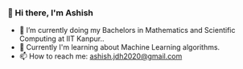 ### 👋 Hi there, I'm Ashish
- 🔭 I’m currently doing my Bachelors in Mathematics and Scientific Computing at  IIT Kanpur..
- 🌱 Currently I'm learning about Machine Learning algorithms.
- 📫 How to reach me: ashish.jdh2020@gmail.com

